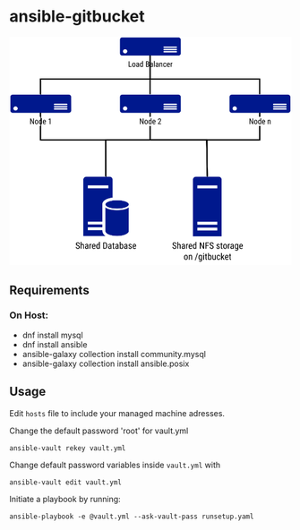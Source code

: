 # ansible-gitbucket

![diagram](images/diagram.svg)

## Requirements
### On Host:
* dnf install mysql
* dnf install ansible
* ansible-galaxy collection install community.mysql
* ansible-galaxy collection install ansible.posix

## Usage
Edit `hosts` file to include your managed machine adresses. 

Сhange the default password 'root' for vault.yml
```
ansible-vault rekey vault.yml
```

Change default password variables inside `vault.yml` with
```
ansible-vault edit vault.yml
```

Initiate a playbook by running:
```
ansible-playbook -e @vault.yml --ask-vault-pass runsetup.yaml
```

